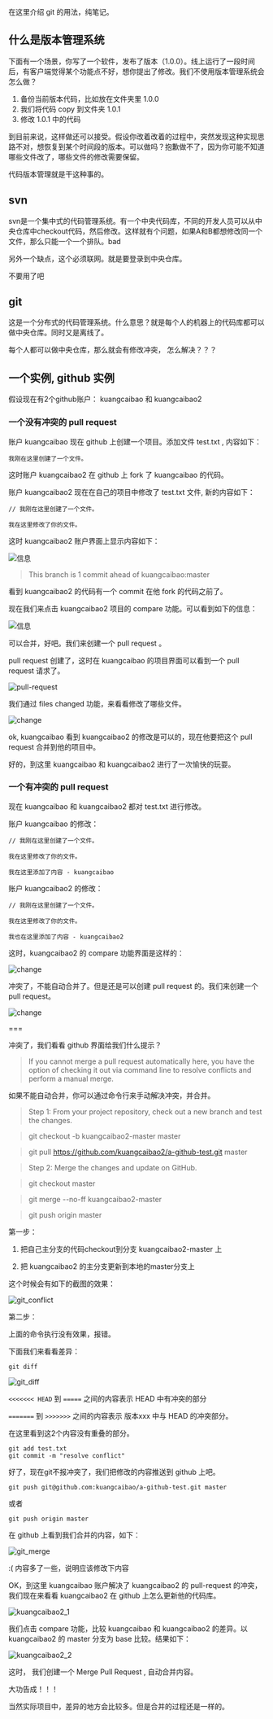 在这里介绍 git 的用法，纯笔记。

## 什么是版本管理系统

下面有一个场景，你写了一个软件，发布了版本（1.0.0）。线上运行了一段时间后，有客户端觉得某个功能点不好，想你提出了修改。我们不使用版本管理系统会怎么做？

1. 备份当前版本代码，比如放在文件夹里 1.0.0
2. 我们将代码 copy 到文件夹 1.0.1 
3. 修改 1.0.1 中的代码

到目前来说，这样做还可以接受。假设你改着改着的过程中，突然发现这种实现思路不对，想恢复到某个时间段的版本。可以做吗？抱歉做不了，因为你可能不知道哪些文件改了，哪些文件的修改需要保留。

代码版本管理就是干这种事的。

## svn

svn是一个集中式的代码管理系统。有一个中央代码库，不同的开发人员可以从中央仓库中checkout代码，然后修改。这样就有个问题，如果A和B都想修改同一个文件，那么只能一个一个排队。bad

另外一个缺点，这个必须联网。就是要登录到中央仓库。

不要用了吧

## git

这是一个分布式的代码管理系统。什么意思？就是每个人的机器上的代码库都可以做中央仓库。同时又是离线了。

每个人都可以做中央仓库，那么就会有修改冲突， 怎么解决？？？

## 一个实例, github 实例

假设现在有2个github账户： kuangcaibao 和 kuangcaibao2


### 一个没有冲突的 pull request

账户 kuangcaibao 现在 github 上创建一个项目。添加文件 test.txt , 内容如下：

	我刚在这里创建了一个文件。

这时账户 kuangcaibao2 在 github 上 fork 了 kuangcaibao 的代码。

账户 kuangcaibao2 现在在自己的项目中修改了 test.txt 文件, 新的内容如下：

	// 我刚在这里创建了一个文件。

	我在这里修改了你的文件。

这时 kuangcaibao2 账户界面上显示内容如下：

![信息](./res/git_1.png)

> This branch is 1 commit ahead of kuangcaibao:master

看到 kuangcaibao2 的代码有一个 commit 在他 fork 的代码之前了。

现在我们来点击 kuangcaibao2 项目的 compare 功能。可以看到如下的信息：

![信息](./res/git_2.png)

可以合并，好吧。我们来创建一个 pull request 。

pull request 创建了，这时在 kuangcaibao 的项目界面可以看到一个 pull request 请求了。

![pull-request](./res/git_3.png)

我们通过 files changed 功能，来看看修改了哪些文件。

![change](./res/git_4.png)

ok, kuangcaibao 看到 kuangcaibao2 的修改是可以的，现在他要把这个 pull request 合并到他的项目中。

好的，到这里 kuangcaibao 和 kuangcaibao2 进行了一次愉快的玩耍。


### 一个有冲突的 pull request

现在 kuangcaibao 和 kuangcaibao2 都对 test.txt 进行修改。

账户 kuangcaibao 的修改：

	// 我刚在这里创建了一个文件。

	我在这里修改了你的文件。

	我在这里添加了内容 - kuangcaibao

账户 kuangcaibao2 的修改：

	
	// 我刚在这里创建了一个文件。

	我在这里修改了你的文件。

	我也在这里添加了内容 - kuangcaibao2

这时，kuangcaibao2 的 compare 功能界面是这样的：

![change](./res/git_5.png)

冲突了，不能自动合并了。但是还是可以创建 pull request 的。我们来创建一个 pull request。

![change](./res/git_6.png)

===

冲突了，我们看看 github 界面给我们什么提示？

> If you cannot merge a pull request automatically here, you have the option of checking it out via command line to resolve conflicts and perform a manual merge.

如果不能自动合并，你可以通过命令行来手动解决冲突，并合并。

> Step 1: From your project repository, check out a new branch and test the changes.

> git checkout -b kuangcaibao2-master master

> git pull https://github.com/kuangcaibao2/a-github-test.git master

> Step 2: Merge the changes and update on GitHub.

> git checkout master

> git merge --no-ff kuangcaibao2-master

> git push origin master

第一步：

1. 把自己主分支的代码checkout到分支 kuangcaibao2-master 上

2. 把 kuangcaibao2 的主分支更新到本地的master分支上

这个时候会有如下的截图的效果：

![git_conflict](./res/git_conflict.png)

第二步：

上面的命令执行没有效果，报错。

下面我们来看看差异：

	git diff

![git_diff](./res/git_diff.png)

`<<<<<<< HEAD` 到 `=====` 之间的内容表示 HEAD 中有冲突的部分

`=======` 到 `>>>>>>>` 之间的内容表示 版本xxx 中与 HEAD 的冲突部分。

在这里看到这2个内容没有重叠的部分。

	git add test.txt
	git commit -m "resolve conflict"

好了，现在git不报冲突了，我们把修改的内容推送到 github 上吧。

	git push git@github.com:kuangcaibao/a-github-test.git master

或者
	
	git push origin master

在 github 上看到我们合并的内容，如下：

![git_merge](./git_merge.png)

:( 内容多了一些，说明应该修改下内容

OK，到这里 kuangcaibao 账户解决了 kuangcaibao2 的 pull-request 的冲突，我们现在来看看 kuangcaibao2 在 github 上怎么更新他的代码库。

![kuangcaibao2_1](./res/kuangcaibao2_1.png)

我们点击 compare 功能，比较 kuangcaibao 和 kuangcaibao2 的差异。以 kuangcaibao2 的 master 分支为 base 比较。结果如下：

![kuangcaibao2_2](./res/kuangcaibao2_2.png)

这时， 我们创建一个 Merge Pull Request , 自动合并内容。

大功告成！！！

当然实际项目中，差异的地方会比较多。但是合并的过程还是一样的。